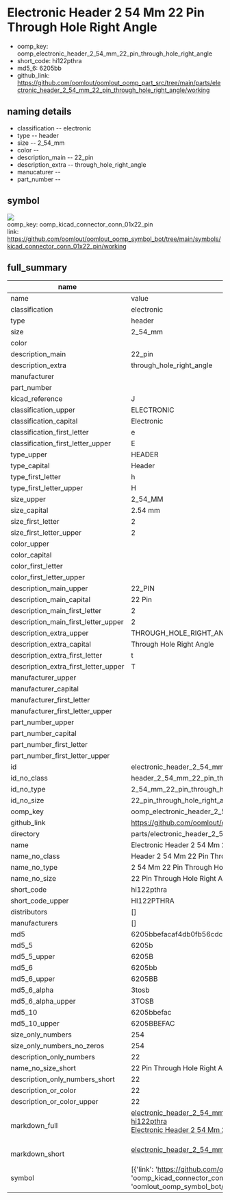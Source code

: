 # Electronic Header 2 54 Mm 22 Pin Through Hole Right Angle

  
* oomp_key: oomp_electronic_header_2_54_mm_22_pin_through_hole_right_angle 
* short_code: hi122pthra
* md5_6: 6205bb  
* github_link: https://github.com/oomlout/oomlout_oomp_part_src/tree/main/parts/electronic_header_2_54_mm_22_pin_through_hole_right_angle/working  
## naming details
* classification -- electronic
* type -- header
* size -- 2_54_mm
* color -- 
* description_main -- 22_pin
* description_extra -- through_hole_right_angle
* manucaturer -- 
* part_number -- 



## symbol

![](symbol/{index}}/working/working_600.png)  
oomp_key: oomp_kicad_connector_conn_01x22_pin  
link: https://github.com/oomlout/oomlout_oomp_symbol_bot/tree/main/symbols/kicad_connector_conn_01x22_pin/working  


## full_summary
| name | value | 
| --- | --- | 
| name | value | 
| classification | electronic | 
| type | header | 
| size | 2_54_mm | 
| color |  | 
| description_main | 22_pin | 
| description_extra | through_hole_right_angle | 
| manufacturer |  | 
| part_number |  | 
| kicad_reference | J | 
| classification_upper | ELECTRONIC | 
| classification_capital | Electronic | 
| classification_first_letter | e | 
| classification_first_letter_upper | E | 
| type_upper | HEADER | 
| type_capital | Header | 
| type_first_letter | h | 
| type_first_letter_upper | H | 
| size_upper | 2_54_MM | 
| size_capital | 2.54 mm | 
| size_first_letter | 2 | 
| size_first_letter_upper | 2 | 
| color_upper |  | 
| color_capital |  | 
| color_first_letter |  | 
| color_first_letter_upper |  | 
| description_main_upper | 22_PIN | 
| description_main_capital | 22 Pin | 
| description_main_first_letter | 2 | 
| description_main_first_letter_upper | 2 | 
| description_extra_upper | THROUGH_HOLE_RIGHT_ANGLE | 
| description_extra_capital | Through Hole Right Angle | 
| description_extra_first_letter | t | 
| description_extra_first_letter_upper | T | 
| manufacturer_upper |  | 
| manufacturer_capital |  | 
| manufacturer_first_letter |  | 
| manufacturer_first_letter_upper |  | 
| part_number_upper |  | 
| part_number_capital |  | 
| part_number_first_letter |  | 
| part_number_first_letter_upper |  | 
| id | electronic_header_2_54_mm_22_pin_through_hole_right_angle | 
| id_no_class | header_2_54_mm_22_pin_through_hole_right_angle | 
| id_no_type | 2_54_mm_22_pin_through_hole_right_angle | 
| id_no_size | 22_pin_through_hole_right_angle | 
| oomp_key | oomp_electronic_header_2_54_mm_22_pin_through_hole_right_angle | 
| github_link | https://github.com/oomlout/oomlout_oomp_part_src/tree/main/parts/electronic_header_2_54_mm_22_pin_through_hole_right_angle/working | 
| directory | parts/electronic_header_2_54_mm_22_pin_through_hole_right_angle | 
| name | Electronic Header 2 54 Mm 22 Pin Through Hole Right Angle | 
| name_no_class | Header 2 54 Mm 22 Pin Through Hole Right Angle | 
| name_no_type | 2 54 Mm 22 Pin Through Hole Right Angle | 
| name_no_size | 22 Pin Through Hole Right Angle | 
| short_code | hi122pthra | 
| short_code_upper | HI122PTHRA | 
| distributors | [] | 
| manufacturers | [] | 
| md5 | 6205bbefacaf4db0fb56cdc97050357b | 
| md5_5 | 6205b | 
| md5_5_upper | 6205B | 
| md5_6 | 6205bb | 
| md5_6_upper | 6205BB | 
| md5_6_alpha | 3tosb | 
| md5_6_alpha_upper | 3TOSB | 
| md5_10 | 6205bbefac | 
| md5_10_upper | 6205BBEFAC | 
| size_only_numbers | 254 | 
| size_only_numbers_no_zeros | 254 | 
| description_only_numbers | 22 | 
| name_no_size_short | 22 Pin Through Hole Right Angle | 
| description_only_numbers_short | 22 | 
| description_or_color | 22 | 
| description_or_color_upper | 22 | 
| markdown_full | [electronic_header_2_54_mm_22_pin_through_hole_right_angle](https://github.com/oomlout/oomlout_oomp_part_src/tree/main/parts/electronic_header_2_54_mm_22_pin_through_hole_right_angle/working)<br>[hi122pthra](https://github.com/oomlout/oomlout_oomp_part_src/tree/main/parts/electronic_header_2_54_mm_22_pin_through_hole_right_angle/working)<br>[Electronic Header 2 54 Mm 22 Pin Through Hole Right Angle](https://github.com/oomlout/oomlout_oomp_part_src/tree/main/parts/electronic_header_2_54_mm_22_pin_through_hole_right_angle/working)<br><br> | 
| markdown_short | [electronic_header_2_54_mm_22_pin_through_hole_right_angle](https://github.com/oomlout/oomlout_oomp_part_src/tree/main/parts/electronic_header_2_54_mm_22_pin_through_hole_right_angle/working)<br><br> | 
| symbol | [{'link': 'https://github.com/oomlout/oomlout_oomp_symbol_bot/tree/main/symbols/kicad_connector_conn_01x22_pin', 'oomp_key': 'oomp_kicad_connector_conn_01x22_pin', 'directory': 'oomlout_oomp_symbol_bot/symbols/kicad_connector_conn_01x22_pin//working/working.kicad_sym', 'index': 0}] | 
